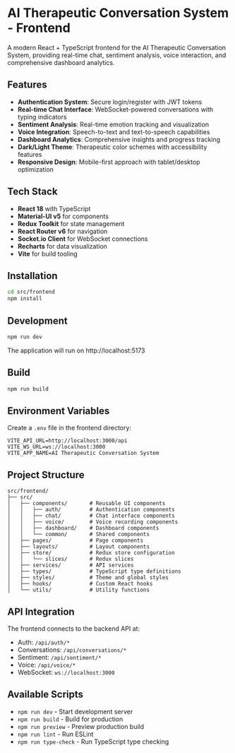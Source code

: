 # AI Therapeutic Conversation System - Frontend

A modern React + TypeScript frontend for the AI Therapeutic Conversation System, providing real-time chat, sentiment analysis, voice interaction, and comprehensive dashboard analytics.

## Features

- **Authentication System**: Secure login/register with JWT tokens
- **Real-time Chat Interface**: WebSocket-powered conversations with typing indicators
- **Sentiment Analysis**: Real-time emotion tracking and visualization
- **Voice Integration**: Speech-to-text and text-to-speech capabilities
- **Dashboard Analytics**: Comprehensive insights and progress tracking
- **Dark/Light Theme**: Therapeutic color schemes with accessibility features
- **Responsive Design**: Mobile-first approach with tablet/desktop optimization

## Tech Stack

- **React 18** with TypeScript
- **Material-UI v5** for components
- **Redux Toolkit** for state management
- **React Router v6** for navigation
- **Socket.io Client** for WebSocket connections
- **Recharts** for data visualization
- **Vite** for build tooling

## Installation

```bash
cd src/frontend
npm install
```

## Development

```bash
npm run dev
```

The application will run on http://localhost:5173

## Build

```bash
npm run build
```

## Environment Variables

Create a `.env` file in the frontend directory:

```env
VITE_API_URL=http://localhost:3000/api
VITE_WS_URL=ws://localhost:3000
VITE_APP_NAME=AI Therapeutic Conversation System
```

## Project Structure

```
src/frontend/
├── src/
│   ├── components/       # Reusable UI components
│   │   ├── auth/         # Authentication components
│   │   ├── chat/         # Chat interface components
│   │   ├── voice/        # Voice recording components
│   │   ├── dashboard/    # Dashboard components
│   │   └── common/       # Shared components
│   ├── pages/            # Page components
│   ├── layouts/          # Layout components
│   ├── store/            # Redux store configuration
│   │   └── slices/       # Redux slices
│   ├── services/         # API services
│   ├── types/            # TypeScript type definitions
│   ├── styles/           # Theme and global styles
│   ├── hooks/            # Custom React hooks
│   └── utils/            # Utility functions
```

## API Integration

The frontend connects to the backend API at:
- Auth: `/api/auth/*`
- Conversations: `/api/conversations/*`
- Sentiment: `/api/sentiment/*`
- Voice: `/api/voice/*`
- WebSocket: `ws://localhost:3000`

## Available Scripts

- `npm run dev` - Start development server
- `npm run build` - Build for production
- `npm run preview` - Preview production build
- `npm run lint` - Run ESLint
- `npm run type-check` - Run TypeScript type checking
